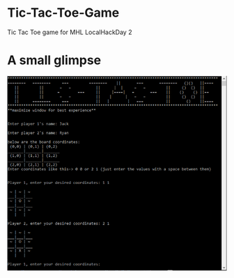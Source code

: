 # Tic-Tac-Toe-Game
Tic Tac Toe game for MHL LocalHackDay 2
# A small glimpse
![](https://github.com/GammaKing2000/Tic-Tac-Toe-Game/blob/main/ticTac%201.PNG)
